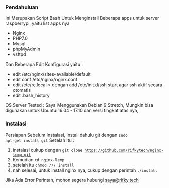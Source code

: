 ### Pendahuluan
Ini Merupakan Script Bash Untuk Menginstall Beberapa apps untuk server raspberrypi, yaitu list apps nya
* Nginx
* PHP7.0
* Mysql
* phpMyAdmin
* vsftpd

Dan Beberapa Edit Konfigurasi yaitu :
* edit /etc/nginx/sites-available/default
* edit conf /etc/nginx/nginx.conf
* edit /etc/rc.local > dengan add /etc/init.d/ssh start agar ssh aktif secara otomatis
* edit .bash_history

OS Server Tested : Saya Menggunakan Debian 9 Stretch, Mungkin bisa digunakan untuk Ubuntu 16.04 - 17.10
dan versi tingkat atas nya,

### Instalasi 
Persiapan Sebelum Instalasi, Install dahulu git dengan <code>sudo apt-get install git</code>
Setelah Itu  :

1. instalasi cukup dengan <code>git clone https://github.com/rifkytech/nginx-lemp.git</code>
2. Kemudian <code>cd nginx-lemp</code>
3. setelah itu <code>chmod 777 install</code>
4. nah selesai, untuk install nginx nya, cukup dengan perintah <code>./install</code>


Jika Ada Error Perintah, mohon segera hubungi saya@rifky.tech
